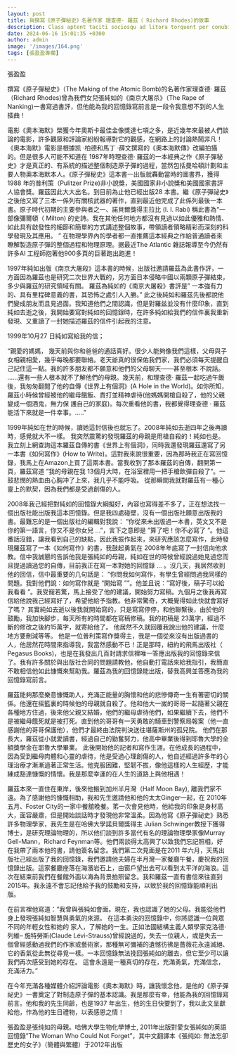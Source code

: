 ```yaml
---
layout: post
title: 與撰寫《原子彈秘史》名著作家 理查德· 羅茲（ Richard Rhodes)的故事
description: Class aptent taciti sociosqu ad litora torquent per conubia nostra, per inceptos himenaeos. Curabitur sodales ligula in libero. Sed dignissim lacinia nunc. Curabitur tortor. Pellentesque nibh. Aenean quam. In scelerisque sem at dolor. Maecenas mattis convallis tristique.
date: 2024-06-16 15:01:35 +0300
author: admin
image: '/images/164.png'
tags: [張盈盈專欄]
---
```

張盈盈

撰寫《原子彈秘史》（The Making of the Atomic Bomb)的名著作家理查德· 羅茲（Richard Rhodes)曾為我們女兒張純如的《南京大屠杀》（The Rape of Nanking)一書寫過書評，但他能為我的回憶錄寫前言是一段令我意想不到的人生插曲！

電影《奧本海默》榮獲今年奧斯卡最佳金像獎達七項之多，是近幾年來最被人們談論的電影，許多觀眾和評論家紛紛報導對它的觀感，在網路上的討論熱鬧非凡！《奧本海默》電影是根據凯 ·柏德和馬丁 ·薛文撰寫的《奧本海默傳》改編拍攝的。但是很多人可能不知道在 1987年時理查德· 羅茲的一本經典之作《原子彈秘史》才是真正的、有系統的描述整個制造原子彈的過程，當然包括曼哈頓計劃和主要人物奧本海默本人。《原子彈秘史》這本書一出版就轟動當時的圖書界，獲得 1988 年的普利策（Pulitzer Prize)非小說獎，美國國家非小說獎和美國國家書評人協會獎。羅茲因此大大出名。到目前為止他已經出版28 本書。繼《原子彈祕史》之後他又寫了三本一係列有關核武器的著作，直到最近他完成了此係列最後一本書。原子時代初期的主要參與者之一、諾貝爾獎得主拉比 (I. I. Rabi) 稱此書為“一部像彌爾頓（ Milton) 的史詩。我在其他任何地方都沒有見過以如此優​​雅和熱情、如此具有啟發性的細節和簡單的方式講述整個故事，帶領讀者領略精彩而深刻的科學發現及其應用。 ” 在物理學界內的學者都一直推薦這本經典之作給普通讀者來瞭解製造原子彈的整個過程和物理原理。据最近The Atlantic 雜誌報導至今仍然有許多AI 工程師抱著他900多頁的巨著跑出跑進！

1997年純如出版《南京大屠殺》這本書的時候，出版社邀請羅茲為此書作評，一方面因為羅茲也是研究二次世界大戰的，另方面日本侵略中國以兩顆原子彈結束，多少與羅茲的研究領域有關。 羅茲為純如的《南京大屠殺》書評是” 一本強有力的、具有里程碑意義的書，其恐怖之處引人入勝。” 此之後純如和羅茲先後都說他們變成朋友而且見過面。我知道他們之間認識，但是對羅兹並没有什麼印象，直到純如去逝之後，我開始要寫對純如的回憶錄時，在許多純如給我們的信件裏我重新發現、又重讀了一封她描述羅茲的信件引起我的注意。

1999年10月27 日純如寫給我的信；

“親愛的媽媽， 幾天前與你和爸爸的通話真好。很少人能夠像我們這樣，父母與子女相親相愛，幾乎每晚都要聯絡。老天爺真的很保佑我們家，我們必須每天提醒自己記住這一點。我的許多朋友都不願意和他們的父母聊天——甚至根本 不說話。 ……還有一些人根本就不了解他們的母親。幾天前，和理查德· 羅茲一起吃過午飯後，我匆匆翻閱了他的自傳《世界上有個洞》(A Hole in the World)。如你所知，羅茲小時候曾經被他的繼母餓飯、責打並精神虐待(他媽媽開槍自殺了，他的父親變成一個酒鬼，無力保 護自己的家庭)。每次重看他的書，我都覺得理查德 · 羅茲能活下來就是一件幸事。…..”

1999年純如在世的時候，讀她這封信後也就忘了。2008年純如去逝四年之後再讀時，感覺就大不一樣。 我突然震驚的發現羅茲的母親是用槍自殺的！純如也是。我立刻上網查詢這本羅茲自傳的書《世界上有個洞》，同時我還發現羅茲還寫了另一本書《如何寫作》(How to Write)。這對我來說很重要，因為那時我正在寫回憶錄，我馬上在Amazon上買了這兩本書。當我收到了那本羅茲的自傳，翻開第一頁，羅茲寫道 ”我的母親在我 13個月大時，在浴室裡用一把手槍飲彈自殺了”。一鼓悲憫的熱血由心胸冲了上來，我几乎不能呼吸。 從那瞬間我就對羅茲有一種心靈上的默契，因為我們都是受過創傷的人。

2008年我己經把對純如的回憶錄大綱擬好，內容也寫得差不多了，正在想法找一個出版社能出版我這本回憶錄。但是我四處碰壁，沒有一個出版社願意出版我的書。最難忘的是一個出版社的編輯對我說： ”你從來未出版過一本書，英文又不是你的第一語言，你又不是你女兒 …”，言下之意即是 ”算了吧！你不必寫了 ”。他這番話沒錯，讓我看到自己的缺點，因此我振作起來，來研究應該怎麼寫作，此時發現羅茲寫了一本《如何寫作》的書，我鼓起勇氣在 2008年年底寫了一封信向他求教。信中我誠懇的告訴他我是張純如的母親，純如在世的時候曾經說過她見過您而且提過讀過您的自傳，目前我正在寫一本對她的回憶錄 … 。沒几天，我居然收到他的回信，信中最重要的几句話是： ”你問我如何寫作，有學生曾經問過我同樣的問題。我對他們說：如何寫作就是 “開始寫 ””。他並且说：”寫好後，稿子可以給我看看 ”。我受寵若驚，馬上接受了他的建議，開始努力寫稿。九個月之後我再寫信給他說我己經寫好了，希望他給予指教。他非常驚奇，大概覺得如此快就會寫好了嗎？ 其實純如去逝以後我就開始寫的，只是寫寫停停，和他聯繫後，由於他的鼓勵，我加快腳步，每天所有的時間都在寫稿修稿。我的初稿是 23萬字，經過不斷的修改之後約15萬字，就寄給他了。 他居然不久就回覆我說出他的建議，什麼地方要刪減等等。 他是一位普利策寫作獎得主，我是一個從來沒有出版過書的人，他居然花時間來指導我，我當然感動不已！正是那時，紐約的飛馬出版社（ Pegasus Books)，也是在我發出几百封請求信裡唯一答應出版我的回憶錄來信了。我有許多關於與出版社合同的問題請教他，他自動打電話來給我指引，我簡直不敢相信他如此慷慨來幫助我。羅茲為我的回憶錄能出版，替我高興並答應為我的回憶錄寫前言。

羅茲能夠那麼樂意慷慨助人，充滿正能量的胸懷和他的悲慘傳奇一生有著密切的關係。他還在摇籃裏的時候他的母親就自殺了。他和他大一嵗的哥哥一起隨著父親在各種地方住過，後來他父親又結婚，他們的繼母虐待他們，如果繼續下去，他們不是被繼母餓死就是被打死。直到他的哥哥有一天勇敢的騎車到警察局報案（他一直感謝他的哥哥保護他），他們才最終由法院判決送往堪薩斯州的孤兒院。 他們在那長大，羅茲從小就愛讀書，經過自己的勤奮努力，他高中畢業後得到耶魯大學的全額獎學金在耶魯大學畢業。 此後開始他的記者和寫作生涯。在他成長的過程中，因為受到繼母肉體和心靈的虐待，他是受過心理創傷的人，他自述經過許多年的心理治療才漸漸過著正常生活。他克服困難，堅韌不拔，像他這樣的人生經歷，才能練成豁達慷慨的情懷。我是那麼幸運的在人生的道路上與他相遇！

羅茲本來一直住在東岸，後來他搬到加州半月灣（Half Moon Bay), 離我們家不遠。為了感謝他的慷慨相助，我和先生邀請他和他的太太Ginger一起，在 2010年五月、Foster City的一家中餐舘晚餐。笫一次會見他時，他給我的印象是身材高大，面容嚴肅，但是開始談話時才發現他非常溫柔。因為他寫《原子彈祕史》熟悉許多物理學家，我先生是在哈佛大學諾貝爾獎得主 Julian Schwinger教授下獲得博士，是研究理論物理的，所以他们談到許多當代有名的理論物理學家像Murray Gell-Mann，Richard Feynman等。他們兩談得太高興了以致我們忘記照相，好在我帶了兩本他的書，請他簽名留念。我們第二次見面是在2011 年六月，天馬出版社己經出版了我的回憶錄，我們邀請他夫婦在半月灣一家餐廳午餐，慶祝我的回憶錄出版。這家餐廳座落在海濱岩石上，由窗戶望出去可以看到太平洋的海浪。這次在結束前我們在餐館外面以海為背景拍照留念。我和羅茲一直有書信來往直到 2015年。我永遠不會忘記他給予我的鼓勵和支持，以致於我的回憶錄能順利出版。

在前言裡他寫道：”我曾與張純如會面。現在，我也認識了她的父母。我能從他們身上發現張純如智慧與勇氣的來源。 在這本勇決的回憶錄中，你將認識一位與眾不同的年輕女性和她的 家人，了解她的一生。正如法國結構主義人類學家克洛德· 列維– 施特勞斯(Claude Lévi-Strauss)曾經說過的，失去一位親人，或是失去一個曾經感動過我們的作家或藝術家，那種無可彌補的遺憾彷彿是薔薇花永遠滅絕、它的香氣從此無從尋覓一樣。一本回憶錄無法挽回張純如的離去，但它至少可以讓我們再次感受到她的存在。 這會永遠是一種真切的存在，充滿勇氣，充滿信念，充滿活力。”

在今年充滿各種媒體介紹評論電影《奧本海默》時，讓我懷念他，是他的《原子彈祕史》一書奠定了對制造原子彈的基本認識。我是那麼有幸，他能為我的回憶錄寫前言。他和我的先生同齡，也是1937 年出生，他的生日快要到了，我以此文呈獻給他，作為他的生日禮物，以表感恩之情！

 張盈盈是張纯如的母親。哈佛大學生物化學博士,  2011年出版對愛女張純如的英語回憶錄”The Woman Who Could Not Forget”，其中文翻譯本《張纯如: 無法忘卻歷史的女子》（簡體與繁體）于2012年出版
